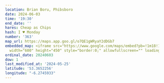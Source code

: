 ```yaml
---
location: Brian Boru, Phibsboro
date: 2024-06-03
time: '19:30'
end_date: ''
hares: Cheap as Chips
hash: I ♥ Monday
number: '363'
map_url: https://maps.app.goo.gl/o7QE1gWRyaY2dDGb7
embedded_map: <iframe src="https://www.google.com/maps/embed?pb=!1m18!1m12!1m3!1d2380.7725403276795!2d-6.274593322855801!3d53.365225572294776!2m3!1f0!2f0!3f0!3m2!1i1024!2i768!4f13.1!3m3!1m2!1s0x48670e781a3a5b6b%3A0x3a5225ade5f8369b!2sHedigans%20%22The%20Brian%20Boru%22!5e0!3m2!1sen!2sie!4v1716672969138!5m2!1sen!2sie"
  width="600" height="450" style="border:0;" allowfullscreen="" loading="lazy" referrerpolicy="no-referrer-when-downgrade"></iframe>
ordinal_date: 20240603
dow: 1
last_modified_at: '2024-05-25'
latitude: '53.3652256'
longitude: "-6.2745933"
---
```


